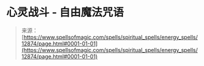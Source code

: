 <!--yml

category: 未分类

date: 2024-06-12 18:50:52

-->

# 心灵战斗 - 自由魔法咒语

> 来源：[https://www.spellsofmagic.com/spells/spiritual_spells/energy_spells/12874/page.html#0001-01-01](https://www.spellsofmagic.com/spells/spiritual_spells/energy_spells/12874/page.html#0001-01-01)
